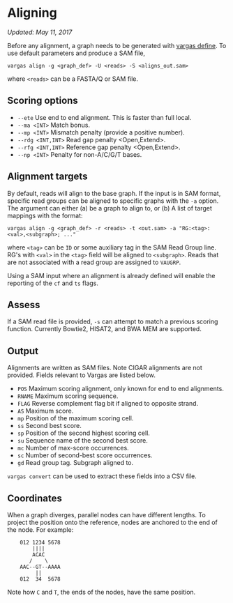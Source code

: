# Aligning
_Updated: May 11, 2017_

Before any alignment, a graph needs to be generated with [vargas define](define.md). To use default parameters and produce a SAM file,

```
vargas align -g <graph_def> -U <reads> -S <aligns_out.sam>
```

where `<reads>` can be a FASTA/Q or SAM file.

## Scoring options

- `--ete` Use end to end alignment. This is faster than full local.
- `--ma <INT>` Match bonus.
- `--mp <INT>` Mismatch penalty (provide a positive number).
- `--rdg <INT,INT>` Read gap penalty <Open,Extend>.
- `--rfg <INT,INT>` Reference gap penalty <Open,Extend>.
- `--np <INT>` Penalty for non-A/C/G/T bases.

## Alignment targets

By default, reads will align to the base graph. If the input is in SAM format, specific read groups can be aligned to specific graphs with the `-a` option. The argument can either (a) be a graph to align to, or (b) A list of target mappings with the format:

```
vargas align -g <graph_def> -r <reads> -t <out.sam> -a "RG:<tag>:<val>,<subgraph>; ..."
```

where `<tag>` can be `ID` or some auxiliary tag in the SAM Read Group line. RG's with `<val>` in the `<tag>` field will be aligned to `<subgraph>`. Reads that are not associated with a read group are assigned to `VAUGRP`.

Using a SAM input where an alignment is already defined will enable the reporting of the `cf` and `ts` flags.

## Assess

If a SAM read file is provided, `-s` can attempt to match a previous scoring function. Currently Bowtie2, HISAT2, and BWA MEM are supported.


## Output

Alignments are written as SAM files. Note CIGAR alignments are not provided. Fields relevant to Vargas are listed below.

- `POS` Maximum scoring alignment, only known for end to end alignments.
- `RNAME` Maximum scoring sequence.
- `FLAG` Reverse complement flag bit if aligned to opposite strand.
- `AS` Maximum score.
- `mp` Position of the maximum scoring cell.
- `ss` Second best score.
- `sp` Position of the second highest scoring cell.
- `su` Sequence name of the second best score.
- `mc` Number of max-score occurrences.
- `sc` Number of second-best score occurrences.
- `gd` Read group tag. Subgraph aligned to.

`vargas convert` can be used to extract these fields into a CSV file.

## Coordinates

When a graph diverges, parallel nodes can have different lengths. To project the position onto the reference, nodes are anchored to the end of the node. For example:

```
    012 1234 5678
        ||||
        ACAC
       /    \
    AAC--GT--AAAA
         ||
    012  34  5678
```
Note how `C` and `T`, the ends of the nodes, have the same position.
